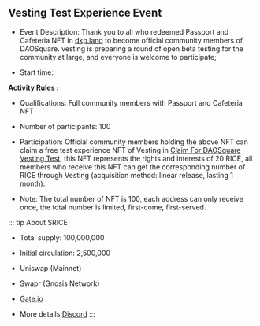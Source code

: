 ## Vesting Test Experience Event

- Event Description: 
Thank you to all who redeemed Passport and Cafeteria NFT in [dkp.land](https://www.dkp.land/#/) to become official community members of DAOSquare. vesting is preparing a round of open beta testing for the community at large, and everyone is welcome to participate;

- Start time: 
<!-- **2022.4.14-2022.5.14 (UTC+8)** -->

**Activity Rules :** 

- Qualifications: Full community members with Passport and Cafeteria NFT

- Number of participants: 100

- Participation: Official community members holding the above NFT can claim a free test experience NFT of Vesting in [Claim For DAOSquare Vesting Test](https://vesting-claim-app.vercel.app/), this NFT represents the rights and interests of 20 RICE, all members who receive this NFT can get the corresponding number of RICE through Vesting (acquisition method: linear release, lasting 1 month).

- Note: The total number of NFT is 100, each address can only receive once, the total number is limited, first-come, first-served.


::: tip About $RICE

- Total supply: 100,000,000
- Initial circulation: 2,500,000

- Uniswap (Mainnet)
- Swapr (Gnosis Network)
- [Gate.io](http://gate.io/)

- More details:[Discord](https://discord.com/channels/678414857510453309/854617981774331914/908364552536748032)
:::